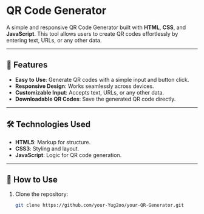 # QR Code Generator

A simple and responsive QR Code Generator built with **HTML**, **CSS**, and **JavaScript**. This tool allows users to create QR codes effortlessly by entering text, URLs, or any other data.  

---

## 🚀 Features
- **Easy to Use**: Generate QR codes with a simple input and button click.
- **Responsive Design**: Works seamlessly across devices.
- **Customizable Input**: Accepts text, URLs, or any other data.
- **Downloadable QR Codes**: Save the generated QR code directly.

---

## 🛠️ Technologies Used
- **HTML5**: Markup for structure.
- **CSS3**: Styling and layout.
- **JavaScript**: Logic for QR code generation.

---

## 📖 How to Use
1. Clone the repository:
   ```bash
   git clone https://github.com/your-Yug2oo/your-QR-Generator.git
